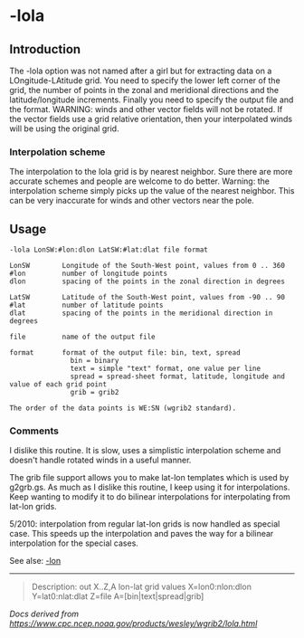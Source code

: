 # -lola

## Introduction

The -lola option was not named after a girl but for extracting data
on a LOngitude-LAtitude grid. You need to specify the lower
left corner of the grid, the number of points in the zonal and meridional directions
and the latitude/longitude increments. Finally you need to specify the output file
and the format. WARNING: winds and other vector fields will not be
rotated. If the vector fields use a grid relative orientation,
then your interpolated winds will be using the original grid.

### Interpolation scheme

The interpolation to the lola grid is by nearest neighbor. Sure there are more
accurate schemes and people are welcome to do better. Warning: the interpolation
scheme simply picks up the value of the nearest neighbor. This can be very
inaccurate for winds and other vectors near the pole.

## Usage

```
-lola LonSW:#lon:dlon LatSW:#lat:dlat file format

LonSW        Longitude of the South-West point, values from 0 .. 360
#lon         number of longitude points
dlon         spacing of the points in the zonal direction in degrees

LatSW        Latitude of the South-West point, values from -90 .. 90
#lat         number of latitude points
dlat         spacing of the points in the meridional direction in degrees

file         name of the output file

format       format of the output file: bin, text, spread
               bin = binary
               text = simple "text" format, one value per line
               spread = spread-sheet format, latitude, longitude and value of each grid point
               grib = grib2

The order of the data points is WE:SN (wgrib2 standard).

```

### Comments

I dislike this routine. It is slow, uses a simplistic interpolation
scheme and doesn't handle rotated winds in a useful manner.

The grib file support allows you to make lat-lon templates which is used by
g2grb.gs. As much as I dislike this routine, I keep using it for interpolations.
Keep wanting to modify it to do bilinear interpolations for interpolating from
lat-lon grids.

5/2010: interpolation from regular lat-lon grids is now handled as special case.
This speeds up the interpolation and paves the way for a bilinear interpolation
for the special cases.

See alse: [-lon](./lon.md)

---

> Description: out X..Z,A lon-lat grid values X=lon0:nlon:dlon Y=lat0:nlat:dlat Z=file A=[bin|text|spread|grib]

_Docs derived from <https://www.cpc.ncep.noaa.gov/products/wesley/wgrib2/lola.html>_
